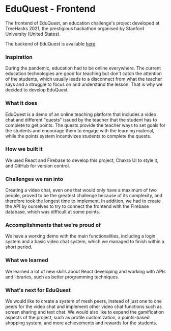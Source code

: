 # EduQuest - Frontend

The frontend of EduQuest, an education challenge's project developed at TreeHacks 2021, the prestigious hackathon organised by Stanford University (United States).

The backend of EduQuest is available [here](https://github.com/pablomatgar/EduQuest_Back).

### Inspiration

During the pandemic, education had to be online everywhere. The current education technologies are good for teaching but don't catch the attention of the students, which usually leads to a disconnect from what the teacher says and a struggle to focus on and understand the lesson. That is why we decided to develop EduQuest.

### What it does

EduQuest is a demo of an online teaching platform that includes a video chat and different "quests" issued by the teacher that the student has to complete to get points. The quests provide the teacher ways to set goals for the students and encourage them to engage with the learning material, while the points system incentivizes students to complete the quests.

### How we built it

We used React and Firebase to develop this project, Chakra UI to style it, and GitHub for version control.

### Challenges we ran into

Creating a video chat, even one that would only have a maximum of two people, proved to be the greatest challenge because of its complexity, and therefore took the longest time to implement. In addition, we had to create the API by ourselves to try to connect the frontend with the Firebase database, which was difficult at some points.

### Accomplishments that we're proud of

We have a working demo with the main functionalities, including a login system and a basic video chat system, which we managed to finish within a short period.

### What we learned

We learned a lot of new skills about React developing and working with APIs and libraries, such as better programming techniques.

### What's next for EduQuest

We would like to create a system of mesh peers, instead of just one to one peers for the video chat and implement other video chat functions such as screen sharing and text chat. We would also like to expand the gamification aspects of the project, such as profile customization, a points-based shopping system, and more achievements and rewards for the students.
